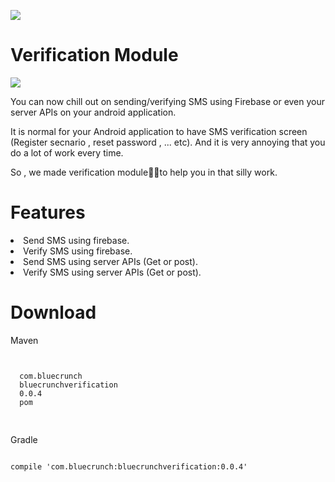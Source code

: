 <a href='https://bintray.com/bluecrunch/maven/bluecrunchverification/_latestVersion'><img src='https://api.bintray.com/packages/bluecrunch/maven/bluecrunchverification/images/download.svg'></a>
# Verification Module
<img src='https://miro.medium.com/max/3000/1*LCeoKUok8X5vfX4RS1FVhA.jpeg'>

You can now chill out on sending/verifying SMS using Firebase or even your server APIs on your android application.

It is normal for your Android application to have SMS verification screen (Register secnario , reset password , ... etc).
And it is very annoying that you do a lot of work every time.

So , we made verification module✌🏽to help you in that silly work.

# Features
<li>Send SMS using firebase.</li>
<li>Verify SMS using firebase.</li>
<li>Send SMS using server APIs (Get or post).</li>
<li>Verify SMS using server APIs (Get or post).</li>

# Download 

Maven

<pre>
<code>
<dependency>
  <groupId>com.bluecrunch</groupId>
  <artifactId>bluecrunchverification</artifactId>
  <version>0.0.4</version>
  <type>pom</type>
</dependency>
</code>
</pre>

Gradle

<pre>
<code>
compile 'com.bluecrunch:bluecrunchverification:0.0.4'
</code>
</pre>





